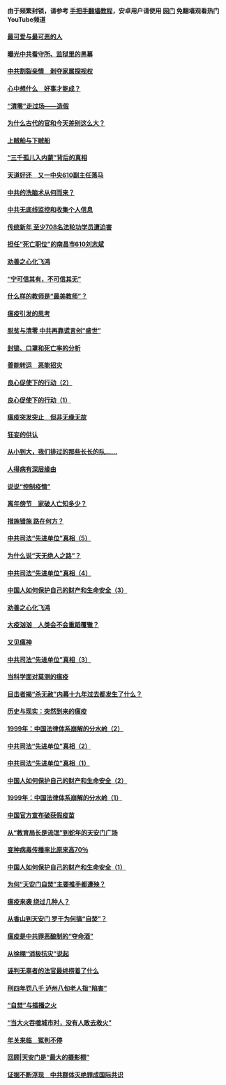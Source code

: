 #### 由于频繁封锁，请参考 [手把手翻墙教程](https://github.com/gfw-breaker/guides/wiki/)，安卓用户请使用 [网门](https://github.com/gfw-breaker/nogfw/blob/master/dl.md?t=03232300) 免翻墙观看热门YouTube频道 

#### [最可爱与最可恶的人](../pages/19/422448.md?t=03232300) 

#### [曝光中共看守所、监狱里的黑幕](../pages/19/422390.md?t=03232300) 

#### [中共割裂亲情　剥夺家属探视权](../pages/19/422364.md?t=03232300) 

#### [心中想什么　好事才能成？](../pages/19/422318.md?t=03232300) 

#### [“清零”走过场——造假](../pages/19/422306.md?t=03232300) 

#### [为什么古代的官和今天差别这么大？](../pages/19/422228.md?t=03232300) 

#### [上贼船与下贼船](../pages/19/422276.md?t=03232300) 

#### [“三千孤儿入内蒙”背后的真相](../pages/19/422229.md?t=03232300) 

#### [天道好还　又一中央610副主任落马](../pages/19/422155.md?t=03232300) 

#### [中共的洗脑术从何而来？](../pages/19/422154.md?t=03232300) 

#### [中共无底线监控和收集个人信息](../pages/19/422039.md?t=03232300) 

#### [传统新年 至少708名法轮功学员遭迫害](../pages/19/421946.md?t=03232300) 

#### [担任“死亡职位”的南昌市610刘志斌](../pages/19/421957.md?t=03232300) 

#### [劝善之心化飞鸿](../pages/19/421164.md?t=03232300) 

#### [“宁可信其有，不可信其无”](../pages/19/421691.md?t=03232300) 

#### [什么样的教师是“最美教师”？](../pages/19/421755.md?t=03232300) 

#### [瘟疫引发的思考](../pages/19/421594.md?t=03232300) 

#### [脱贫与清零 中共再靠谎言创“盛世”](../pages/19/421590.md?t=03232300) 

#### [封锁、口罩和死亡率的分析](../pages/19/421495.md?t=03232300) 

#### [善能转运　恶能招灾](../pages/19/421334.md?t=03232300) 

#### [良心促使下的行动（2）](../pages/19/421361.md?t=03232300) 

#### [良心促使下的行动（1）](../pages/19/421302.md?t=03232300) 

#### [瘟疫突发突止　但非无缘无故](../pages/19/421281.md?t=03232300) 

#### [狂妄的供认](../pages/19/421199.md?t=03232300) 

#### [从小到大，我们排过的那些长长的队……](../pages/19/421243.md?t=03232300) 

#### [人得病有深层缘由](../pages/19/420864.md?t=03232300) 

#### [说说“控制疫情”](../pages/19/420831.md?t=03232300) 

#### [离年傍节　家破人亡知多少？](../pages/19/420563.md?t=03232300) 

#### [措施错施  路在何方？](../pages/19/420076.md?t=03232300) 

#### [中共司法“先进单位”真相（5）](../pages/19/419453.md?t=03232300) 

#### [为什么说“天无绝人之路”？](../pages/19/419618.md?t=03232300) 

#### [中共司法“先进单位”真相（4）](../pages/19/419452.md?t=03232300) 

#### [中国人如何保护自己的财产和生命安全（3）](../pages/19/419405.md?t=03232300) 

#### [劝善之心化飞鸿](../pages/19/418758.md?t=03232300) 

#### [大疫汹汹　人类会不会重蹈覆辙？](../pages/19/419691.md?t=03232300) 

#### [又见瘟神](../pages/19/419225.md?t=03232300) 

#### [中共司法“先进单位”真相（3）](../pages/19/419451.md?t=03232300) 

#### [当科学面对莫测的瘟疫](../pages/19/419625.md?t=03232300) 

#### [目击者揭“杀无赦”内幕十九年过去都发生了什么？](../pages/19/419617.md?t=03232300) 

#### [历史与现实：突然到来的瘟疫](../pages/19/419619.md?t=03232300) 

#### [1999年：中国法律体系崩解的分水岭（2）](../pages/19/419455.md?t=03232300) 

#### [中共司法“先进单位”真相（2）](../pages/19/419450.md?t=03232300) 

#### [中共司法“先进单位”真相（1）](../pages/19/419449.md?t=03232300) 

#### [中国人如何保护自己的财产和生命安全（2）](../pages/19/419404.md?t=03232300) 

#### [1999年：中国法律体系崩解的分水岭（1）](../pages/19/419454.md?t=03232300) 

#### [中国官方宣布破获假疫苗](../pages/19/419504.md?t=03232300) 

#### [从“教育局长是流氓”到蛇年的天安门广场](../pages/19/419470.md?t=03232300) 

#### [变种病毒传播率比原来高70％](../pages/19/419456.md?t=03232300) 

#### [中国人如何保护自己的财产和生命安全（1）](../pages/19/419403.md?t=03232300) 

#### [为何“天安门自焚”主要推手都遭殃？](../pages/19/419348.md?t=03232300) 

#### [瘟疫来袭 绕过几种人？](../pages/19/419349.md?t=03232300) 

#### [从香山到天安门 罗干为何搞“自焚”？](../pages/19/419270.md?t=03232300) 

#### [瘟疫是中共罪恶酿制的“夺命酒”](../pages/19/419223.md?t=03232300) 

#### [从徐栩“消极抗灾”说起](../pages/19/419224.md?t=03232300) 

#### [诬判无辜者的法官最终捞着了什么](../pages/19/419268.md?t=03232300) 

#### [刑四年罚八千 泸州八旬老人指“陷害”](../pages/19/419232.md?t=03232300) 

#### [“自焚”与插播之火](../pages/19/419226.md?t=03232300) 

#### [“当大火吞噬城市时，没有人敢去救火”](../pages/19/419077.md?t=03232300) 

#### [年关来临　冤判不停](../pages/19/419093.md?t=03232300) 

#### [回顾|天安门是“最大的摄影棚”](../pages/19/380866.md?t=03232300) 

#### [证据不断浮现　中共群体灭绝罪成国际共识](../pages/19/419031.md?t=03232300) 

